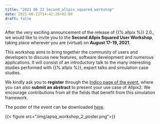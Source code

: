 ```yaml
---
title: "2021 06 22 Second_allpix_squared_workshop"
date: 2021-06-22T14:42:28+02:00
draft: false
---
```

After the very exciting announcement of the release of {{% allpix %}} 2.0., we would like to invite you to the **Second Allpix Squared User Workshop**, taking place wherever you are (virtual) on **August 17-19, 2021**.

This workshop aims to bring together the community of users and developers to discuss new features, software development and numerous applications. It will consist of an introductory talk to the many interesting studies performed with {{% allpix %}}, expert talks and simulation case studies.

We kindly ask you to **register** through the [Indico page of the event](https://indico.cern.ch/event/1043567/), where you can also **submit an abstract** to present your use case of Allpix2. We encourage contributions from all the fields that benefit from this simulation framework.

The poster of the event can be downloaded [here](/pdf/apsq_workshop_2_poster.pdf).


{{< figure src="/img/apsq_workshop_2_poster.png">}}

